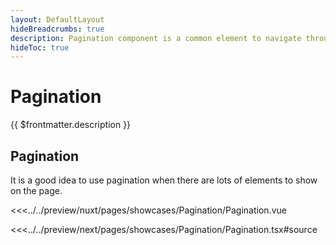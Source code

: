 ```yaml
---
layout: DefaultLayout
hideBreadcrumbs: true
description: Pagination component is a common element to navigate through pages containing many items like products in lists.
hideToc: true
---
```

# Pagination

{{ $frontmatter.description }}

## Pagination


It is a good idea to use pagination when there are lots of elements to show on the page.

<Showcase showcase-name="Pagination/Pagination">

<!-- vue -->
<<<../../preview/nuxt/pages/showcases/Pagination/Pagination.vue
<!-- end vue -->
<!-- react -->
<<<../../preview/next/pages/showcases/Pagination/Pagination.tsx#source
<!-- end react -->

</Showcase>
